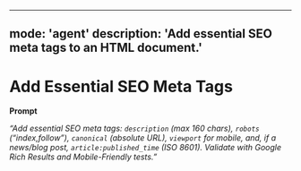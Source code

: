 
---
mode: 'agent'
description: 'Add essential SEO meta tags to an HTML document.'
---

# Add Essential SEO Meta Tags

**Prompt**

*“Add essential SEO meta tags: `description` (max 160 chars), `robots` (“index,follow”), `canonical` (absolute URL), `viewport` for mobile, and, if a news/blog post, `article:published_time` (ISO 8601). Validate with Google Rich Results and Mobile-Friendly tests.”*

